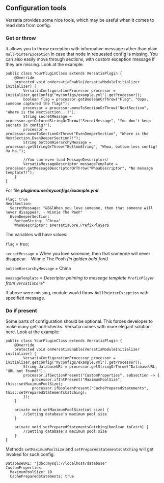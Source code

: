## Configuration tools

Versatia provides some nice tools, which may be useful when it comes to read data from config.

### Get or throw

It allows you to throw exception with informative message rather than plain `NullPointerException` in case that node in requested config is missing. You can also easily move through sections, with custom exception message if they are missing. Look at the example:

	public class YourPluginClass extends VersatiaPlugin {
		@Override
		protected void onVersatiaEnable(VersatiaModuleInitializer initializer) { 
			VersatiaConfigurationProcessor processor = initializer.getConfig("myconfigs/example.yml").getProcessor();
			boolean flag = processor.getBooleanOrThrow("Flag", "Oops, someone captured the flag!");
			processor = processor.moveToSectionOrThrow("NextSection", "Where is the NextSection...?");
			String secretMessage = processor.getColoredStringOrThrow("SecretMessage", "You don't keep secrets in config?");
			processor = processor.moveToSectionOrThrow("EvenDeeperSection", "Where is the NextSection.EvenDeeperSection?!");
			String bottomHierarchyMessage = processor.getStringOrThrow("BottomString", "Whoa, bottom-less config! Ha ha.");

			//You can even load MessageDescriptors!
			VersatiaMessageDescriptor messageTemplate = processor.getMessageDescriptorOrThrow("WhoaDescriptor", "No message template?!");
		}
	}

For file ***pluginname/myconfigs/example.yml***:

    Flag: true
    NextSection:
      SecretMessage: "&6&lWhen you love someone, then that someone will never disappear. - Winnie The Pooh"
      EvenDeeperSection:
        BottomString: "China"
        WhoaDescriptor: $VersatiaCore.PrefixPlayer$

The variables will have values:

`flag` = true;

`secretMessage` = When you love someone, then that someone will never disappear. - 
Winnie The Pooh *(in golden bold font)*

`bottomHierarchyMessage` = China

`messageTemplate` = *Descriptor pointing to message template `PrefixPlayer` from `VersatiaCore`**

If above were missing, module would throw `NullPointerException` with specified message.

### Do if present

Some parts of configuration should be optional. This forces developer to make many get-null-checks.
Versatia comes with more elegant solution here. Look at the example:

	public class YourPluginClass extends VersatiaPlugin {
		@Override
		protected void onVersatiaEnable(VersatiaModuleInitializer initializer) { 
			VersatiaConfigurationProcessor processor = initializer.getConfig("myconfigs/example.yml").getProcessor();
			String databaseURL = processor.getStringOrThrow("DatabaseURL, "URL not found!");
			processor.ifSectionPresent("CustomProperties", subsection -> {
				processor.ifIntPresent("MaximumPoolSize", this::setMaximumPoolSize);
				processor.ifBooleanPresent("CachePreparedStatements", this::setPreparedStatementsCatching);
			});
		}
		
		private void setMaximumPoolSize(int size) {
			//Setting database's maximum pool size
		}

		private void setPreparedStatementsCatching(boolean toCatch) {
			//Setting database's maximum pool size
		}
	}

Methods `setMaximumPoolSize` and `setPreparedStatementsCatching` will get invoked for such config:

    DatabaseURL: "jdbc:mysql://localhost/database"
    CustomProperties:
      MaximumPoolSize: 10
      CachePreparedStatements: true
